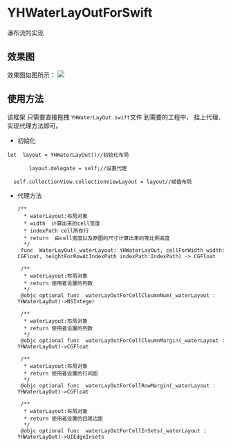 # YHWaterLayOutForSwift
瀑布流的实现
## 效果图
效果图如图所示：
![](http://ww2.sinaimg.cn/large/006HJ39wgy1fejrb1ncbgj30a90ii7a8.jpg)
## 使用方法  

该框架 只需要直接拖拽 `YHWaterLayOut.swift`文件  到需要的工程中， 挂上代理、实现代理方法即可。
 -  初始化
 ```
 let  layout = YHWaterLayOut()//初始化布局

        layout.delegate = self;//设置代理

   self.collectionView.collectionViewLayout = layout//赋值布局
```

- 代理方法
  ```
  /**
    * waterLayout:布局对象
    * width  计算出来的cell宽度
    * indexPath cell所在行
    * return  由cell宽度以及原图的尺寸计算出来的等比例高度
    */
   func  WaterLayOut(_waterLayout: YHWaterLayOut, cellForWidth width: CGFloat, heightForRowAtIndexPath indexPath:IndexPath) -> CGFloat

   /**
    * waterLayout:布局对象
    * return 使用者设置的列数
    */
   @objc optional func  waterLayOutForCellCloumnNum(_waterLayout : YHWaterLayOut)->NSInteger

   /**
    * waterLayout:布局对象
    * return 使用者设置的列数
    */
   @objc optional func  waterLayOutForCellCloumnMargin(_waterLayout : YHWaterLayOut)->CGFloat

   /**
    * waterLayout:布局对象
    * return 使用者设置的行间距
    */
   @objc optional func  waterLayOutForCellRowMargin(_waterLayout : YHWaterLayOut)->CGFloat

   /**
    * waterLayout:布局对象
    * return 使用者设置的四周边距
    */
   @objc optional func  waterLayOutForCellInSets(_waterLayout : YHWaterLayOut)->UIEdgeInsets
```
